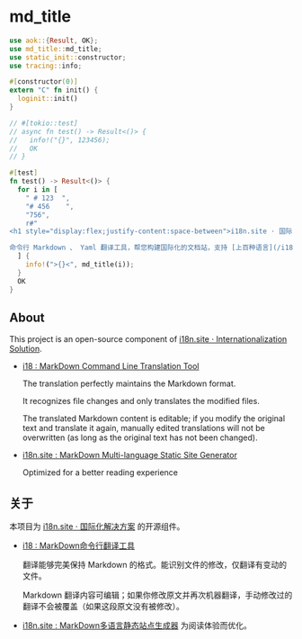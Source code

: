 # md_title

```rust
use aok::{Result, OK};
use md_title::md_title;
use static_init::constructor;
use tracing::info;

#[constructor(0)]
extern "C" fn init() {
  loginit::init()
}

// #[tokio::test]
// async fn test() -> Result<()> {
//   info!("{}", 123456);
//   OK
// }

#[test]
fn test() -> Result<()> {
  for i in [
    " # 123  ",
    "# 456    ",
    "756",
    r#"
<h1 style="display:flex;justify-content:space-between">i18n.site ⋅ 国际化解决方案 <img src="//p.3ti.site/logo.svg" style="user-select:none;margin-top:-1px;width:42px"></h1>

命令行 Markdown 、 Yaml 翻译工具，帮您构建国际化的文档站，支持 [上百种语言](/i18/LANG_CODE)  …"#,
  ] {
    info!(">{}<", md_title(i));
  }
  OK
}
```

## About

This project is an open-source component of [i18n.site ⋅ Internationalization Solution](https://i18n.site).

* [i18 : MarkDown Command Line Translation Tool](https://i18n.site/i18)

  The translation perfectly maintains the Markdown format.

  It recognizes file changes and only translates the modified files.

  The translated Markdown content is editable; if you modify the original text and translate it again, manually edited translations will not be overwritten (as long as the original text has not been changed).

* [i18n.site : MarkDown Multi-language Static Site Generator](https://i18n.site/i18n.site)

  Optimized for a better reading experience

## 关于

本项目为 [i18n.site ⋅ 国际化解决方案](https://i18n.site) 的开源组件。

* [i18 :  MarkDown命令行翻译工具](https://i18n.site/i18)

  翻译能够完美保持 Markdown 的格式。能识别文件的修改，仅翻译有变动的文件。

  Markdown 翻译内容可编辑；如果你修改原文并再次机器翻译，手动修改过的翻译不会被覆盖（如果这段原文没有被修改）。

* [i18n.site : MarkDown多语言静态站点生成器](https://i18n.site/i18n.site) 为阅读体验而优化。